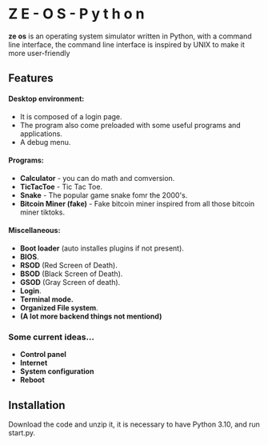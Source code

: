 #  Z E - O S - P y t h o n
**ze os** is an operating system simulator written in Python, with a command line interface, the command line interface is inspired by UNIX to make it more user-friendly

## Features

#### Desktop environment:
- It is composed of a login page.
- The program also come preloaded with some useful programs and applications.
- A debug menu.

#### Programs:
- **Calculator** - you can do math and comversion.
- **TicTacToe** - Tic Tac Toe.
- **Snake** - The popular game snake fomr the 2000's.
- **Bitcoin Miner (fake)** - Fake bitcoin miner inspired from all those bitcoin miner tiktoks.

#### Miscellaneous:
- **Boot loader** (auto installes plugins if not present).
- **BIOS**.
- **RSOD** (Red Screen of Death).
- **BSOD** (Black Screen of Death).
- **GSOD** (Gray Screen of death).
- **Login**.
- **Terminal mode.**
- **Organized File system**.
- **(A lot more backend things not mentiond)**

### Some current ideas...
- **Control panel**
- **Internet**
- **System configuration**
- **Reboot**

## Installation

Download the code and unzip it, it is necessary to have Python 3.10, and run start.py.
